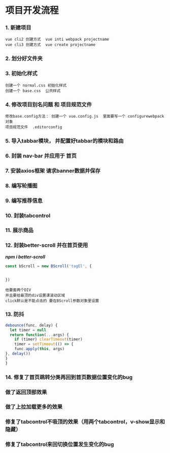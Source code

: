 # 项目开发流程

### 1. 新建项目
```text
vue cli2 创建方式  vue inti webpack projectname
vue cli3 创建方式  vue create projectname
```

### 2. 划分好文件夹


### 3. 初始化样式
```text
创建一个 normal.css 初始化样式
创建一个 base.css  公共样式
```

### 4. 修改项目别名问题 和 项目规范文件
```text
修改base.config方法： 创建一个 vue.config.js  里面要写一个 configurewebpack 对象
项目规范文件  .editorconfig
```

### 5. 导入tabbar模块， 并配置好tabbar的模块和路由

### 6. 封装 nav-bar 并应用于 首页

### 7. 安装axios框架 请求banner数据并保存

### 8. 编写轮播图

### 9. 编写推荐信息

### 10. 封装tabcontrol

### 11. 展示商品

### 12. 封装better-scroll 并在首页使用
***npm i better-scroll***
```javascript
const bScroll = new BScroll('tagEl', {


})
```
```text
他要套两个DIV
并且要给最顶的div设置课滚动区域
click默认是不能点击的 要在BScroll参数对象里设置
```

### 13. 防抖
```javascript
debounce(func, delay) {
  let timer = null
  return function(...args) {
    if (timer) clearTimeout(timer)
    timer = setTimeout(() => {
    func.apply(this, args)
}, delay())
}
}
```

### 14. 修复了首页跳转分类再回到首页数据位置变化的bug
### 做了返回顶部效果
### 做了上拉加载更多的效果
### 修复了tabcontrol不吸顶的效果（用两个tabcontrol，v-show显示和隐藏）
### 修复了tabcontrol来回切换位置发生变化的bug
